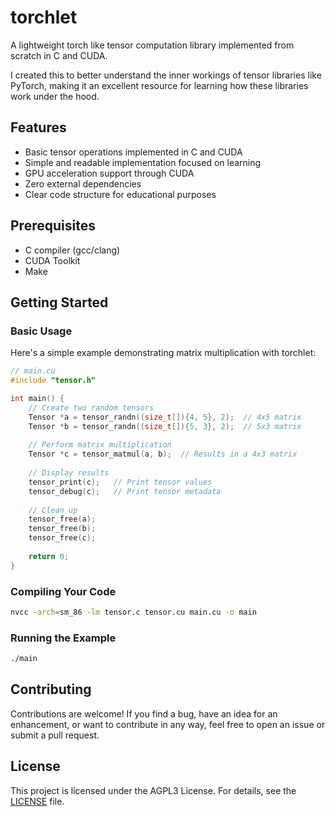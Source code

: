 # torchlet

A lightweight torch like tensor computation library implemented from scratch in C and CUDA.

I created this to better understand the inner workings of tensor libraries like PyTorch,
making it an excellent resource for learning how these libraries work under the hood.

## Features

- Basic tensor operations implemented in C and CUDA
- Simple and readable implementation focused on learning
- GPU acceleration support through CUDA
- Zero external dependencies
- Clear code structure for educational purposes

## Prerequisites

- C compiler (gcc/clang)
- CUDA Toolkit
- Make

## Getting Started

### Basic Usage

Here's a simple example demonstrating matrix multiplication with torchlet:

```c
// main.cu
#include "tensor.h"

int main() {
    // Create two random tensors
    Tensor *a = tensor_randn((size_t[]){4, 5}, 2);  // 4x5 matrix
    Tensor *b = tensor_randn((size_t[]){5, 3}, 2);  // 5x3 matrix
    
    // Perform matrix multiplication
    Tensor *c = tensor_matmul(a, b);  // Results in a 4x3 matrix
    
    // Display results
    tensor_print(c);   // Print tensor values
    tensor_debug(c);   // Print tensor metadata
    
    // Clean up
    tensor_free(a);
    tensor_free(b);
    tensor_free(c);
    
    return 0;
}
```

### Compiling Your Code

```bash
nvcc -arch=sm_86 -lm tensor.c tensor.cu main.cu -o main
```

### Running the Example

```bash
./main
```

## Contributing

Contributions are welcome! If you find a bug, have an idea for an enhancement, or want to contribute in any way, feel free to open an issue or submit a pull request.

## License

This project is licensed under the AGPL3 License. For details, see the [LICENSE](LICENSE) file.
